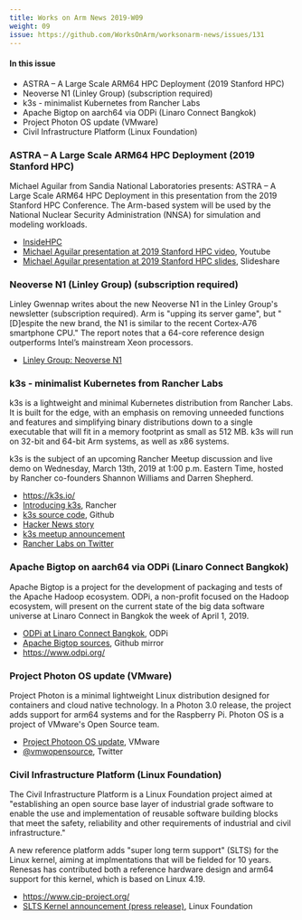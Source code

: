 ```yaml
---
title: Works on Arm News 2019-W09
weight: 09
issue: https://github.com/WorksOnArm/worksonarm-news/issues/131
---
```

#### In this issue

* ASTRA – A Large Scale ARM64 HPC Deployment (2019 Stanford HPC)
* Neoverse N1 (Linley Group) (subscription required)
* k3s - minimalist Kubernetes from Rancher Labs
* Apache Bigtop on aarch64 via ODPi (Linaro Connect Bangkok)
* Project Photon OS update (VMware)
* Civil Infrastructure Platform (Linux Foundation)

### ASTRA – A Large Scale ARM64 HPC Deployment (2019 Stanford HPC)

Michael Aguilar from Sandia National Laboratories presents: 
ASTRA – A Large Scale ARM64 HPC Deployment in this presentation from
the 2019 Stanford HPC Conference. The Arm-based system will be used by 
the National Nuclear Security Administration (NNSA) for simulation
and modeling workloads.

* [InsideHPC](https://insidehpc.com/2019/02/astra-a-large-scale-arm64-hpc-deployment/)
* [Michael Aguilar presentation at 2019 Stanford HPC video](https://youtu.be/fWHlG1SONTs), Youtube
* [Michael Aguilar presentation at 2019 Stanford HPC slides](https://www.slideshare.net/insideHPC/astra-a-large-scale-arm64-hpc-deployment), Slideshare

### Neoverse N1 (Linley Group) (subscription required)

Linley Gwennap writes about the new Neoverse N1 in the Linley Group's
newsletter (subscription required). Arm is "upping its server game",
but "[D]espite the new brand, the N1 is similar to the recent Cortex-A76 
smartphone CPU." The report notes that a 64-core reference design 
outperforms Intel’s mainstream Xeon processors.

* [Linley Group: Neoverse N1](https://www.linleygroup.com/newsletters/newsletter_detail.php?num=5982)

### k3s - minimalist Kubernetes from Rancher Labs

k3s is a lightweight and minimal Kubernetes distribution from Rancher Labs.
It is built for the edge, with an emphasis on removing unneeded functions
and features and simplifying binary distributions down to a single executable
that will fit in a memory footprint as small as 512 MB. k3s will run on 
32-bit and 64-bit Arm systems, as well as x86 systems.

k3s is the subject of an upcoming Rancher Meetup discussion and live demo on 
Wednesday, March 13th, 2019 at 1:00 p.m. Eastern Time, hosted by
Rancher co-founders Shannon Williams and Darren Shepherd.

* https://k3s.io/
* [Introducing k3s](https://rancher.com/blog/2019/2019-02-26-introducing-k3s-the-lightweight-kubernetes-distribution-built-for-the-edge/), Rancher
* [k3s source code](https://github.com/rancher/k3s), Github
* [Hacker News story](https://news.ycombinator.com/item?id=19261324)
* [k3s meetup announcement](https://info.rancher.com/meetup-k3s-lightweight-kubernetes)
* [Rancher Labs on Twitter](https://twitter.com/Rancher_Labs/status/1100885489555513345)

### Apache Bigtop on aarch64 via ODPi (Linaro Connect Bangkok)

Apache Bigtop is a project for the development of packaging and 
tests of the Apache Hadoop ecosystem. 
ODPi, a non-profit focused on the Hadoop ecosystem, will present
on the current state of the big data software universe
at Linaro Connect in Bangkok the week of April 1, 2019.

* [ODPi at Linaro Connect Bangkok](https://www.odpi.org/event/linaro-connect-bangkok), ODPi
* [Apache Bigtop sources](https://github.com/apache/bigtop), Github mirror
* https://www.odpi.org/

### Project Photon OS update (VMware)

Project Photon is a minimal lightweight Linux distribution designed 
for containers and cloud native technology. In a Photon 3.0 release,
the project adds support for arm64 systems and for the 
Raspberry Pi. Photon OS is a project of VMware's Open Source team.

* [Project Photoon OS update](https://blogs.vmware.com/opensource/2019/02/27/project-photon-os-update/), VMware
* [@vmwopensource](https://twitter.com/vmwopensource), Twitter

### Civil Infrastructure Platform (Linux Foundation)

The Civil Infrastructure Platform is a Linux Foundation project
aimed at "establishing an open source base layer of industrial 
grade software to enable the use and implementation of reusable 
software building blocks that meet the safety, reliability and 
other requirements of industrial and civil infrastructure."

A new reference platform adds "super long term support" (SLTS)
for the Linux kernel, aiming at implmentations that will be
fielded for 10 years. Renesas has contributed both a reference
hardware design and arm64 support for this kernel, which is based
on Linux 4.19.

* https://www.cip-project.org/
* [SLTS Kernel announcement (press release)](https://www.linuxfoundation.org/press-release/2019/02/civil-infrastructure-platform-announces-new-super-long-term-support-kernel-that-advances-automation-machine-learning-and-artificial-intelligence/), Linux Foundation
